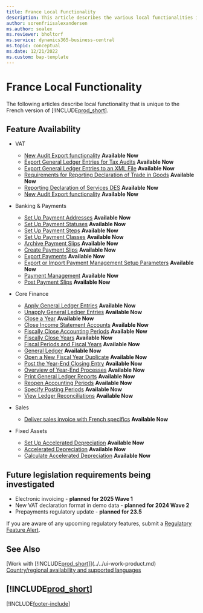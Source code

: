 ```yaml
---
title: France Local Functionality
description: This article describes the various local functionalities in the French version of Business Central.
author: sorenfriisalexandersen
ms.author: soalex
ms.reviewer: bholtorf
ms.service: dynamics365-business-central
ms.topic: conceptual
ms.date: 12/21/2022
ms.custom: bap-template
---
```


# France Local Functionality

The following articles describe local functionality that is unique to the French version of [!INCLUDE[prod_short](../../includes/prod_short.md)].  

## Feature Availability

* VAT
    * [New Audit Export functionality](export-french-audit-file.md) **Available Now**
    * [Export General Ledger Entries for Tax Audits](how-to-export-general-ledger-entries-for-tax-audits.md) **Available Now**
    * [Export General Ledger Entries to an XML File](how-to-export-general-ledger-entries-to-an-xml-file.md) **Available Now**
    * [Requirements for Reporting Declaration of Trade in Goods](requirements-for-reporting-declaration-of-trade-in-goods.md) **Available Now**
    * [Reporting Declaration of Services DES](../../finance-how-setup-use-service-declaration.md) **Available Now**
    * [New Audit Export functionality](export-french-audit-file.md) **Available Now**

* Banking & Payments
    * [Set Up Payment Addresses](how-to-set-up-payment-addresses.md) **Available Now**
    * [Set Up Payment Statuses](/dynamics365/business-central/LocalFunctionality/France/how-to-set-up-payment-classes) **Available Now**
    * [Set Up Payment Steps](/dynamics365/business-central/LocalFunctionality/France/how-to-set-up-payment-classes) **Available Now**
    * [Set Up Payment Classes](how-to-set-up-payment-classes.md) **Available Now**
    * [Archive Payment Slips](how-to-archive-payment-slips.md) **Available Now**
    * [Create Payment Slips](how-to-create-payment-slips.md) **Available Now**
    * [Export Payments](how-to-export-payments.md) **Available Now**
    * [Export or Import Payment Management Setup Parameters](how-to-export-or-import-payment-management-setup-parameters.md) **Available Now**
    * [Payment Management](payment-management.md) **Available Now**
    * [Post Payment Slips](how-to-post-payment-slips.md) **Available Now**

* Core Finance
    * [Apply General Ledger Entries](how-to-apply-general-ledger-entries.md) **Available Now**
    * [Unapply General Ledger Entries](how-to-unapply-general-ledger-entries.md) **Available Now**
    * [Close a Year](how-to-close-years.md) **Available Now**
    * [Close Income Statement Accounts](how-to-close-income-statement-accounts.md) **Available Now**
    * [Fiscally Close Accounting Periods](how-to-fiscally-close-accounting-periods.md) **Available Now**
    * [Fiscally Close Years](how-to-fiscally-close-years.md) **Available Now**
    * [Fiscal Periods and Fiscal Years](fiscal-periods-and-fiscal-years.md) **Available Now**
    * [General Ledger](general-ledger.md) **Available Now**
    * [Open a New Fiscal Year Duplicate](how-to-open-a-new-fiscal-year-duplicate.md) **Available Now**
    * [Post the Year-End Closing Entry](how-to-post-the-year-end-closing-entry.md) **Available Now**
    * [Overview of Year-End Processes](year-end-processes-overview.md) **Available Now**
    * [Print General Ledger Reports](how-to-print-general-ledger-reports.md) **Available Now**
    * [Reopen Accounting Periods](how-to-reopen-accounting-periods.md) **Available Now**
    * [Specify Posting Periods](how-to-specify-posting-periods.md) **Available Now**
    * [View Ledger Reconciliations](how-to-view-ledger-reconciliations.md) **Available Now**

* Sales
    * [Deliver sales invoice with French specifics](finance-sales-invoice-specifics.md) **Available Now**

* Fixed Assets
    * [Set Up Accelerated Depreciation](how-to-set-up-accelerated-depreciation.md) **Available Now**
    * [Accelerated Depreciation](accelerated-depreciation.md) **Available Now**
    * [Calculate Accelerated Depreciation](how-to-calculate-accelerated-depreciation.md) **Available Now**

## Future legislation requirements being investigated

* Electronic invoicing - **planned for 2025 Wave 1**
* New VAT declaration format in demo data - **planned for 2024 Wave 2**
* Prepayments regulatory update - **planned for 23.5**


If you are aware of any upcoming regulatory features, submit a [Regulatory Feature Alert](https://forms.office.com/pages/responsepage.aspx?id=v4j5cvGGr0GRqy180BHbRwkeauYiJKZOpJ0CtKuVmJlURURaMlQ4Rk05UFY4NkVEOTA0MUU5WThXSC4u).  

## See Also

[Work with [!INCLUDE[prod_short](../../includes/prod_short.md)]](../../ui-work-product.md)  
[Country/regional availability and supported languages](/dynamics365/business-central/dev-itpro/compliance/apptest-countries-and-translations)  

## [!INCLUDE[prod_short](../../includes/free_trial_md.md)]  


[!INCLUDE[footer-include](../../includes/footer-banner.md)]

